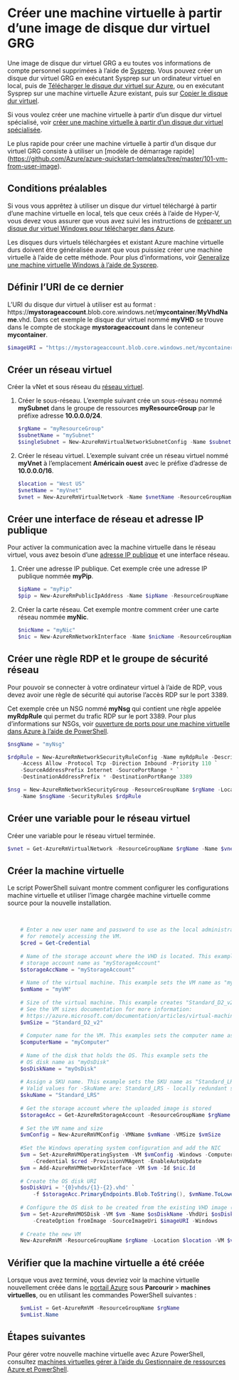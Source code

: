 <properties
    pageTitle="Créer des machines virtuelles à partir d’un disque dur virtuel GRG | Microsoft Azure"
    description="Apprenez à créer une machine virtuelle Windows à partir d’une image de disque dur virtuel GRG à l’aide de PowerShell Azure, dans le modèle de déploiement du Gestionnaire de ressources."
    services="virtual-machines-windows"
    documentationCenter=""
    authors="cynthn"
    manager="timlt"
    editor=""
    tags="azure-resource-manager"/>

<tags
    ms.service="virtual-machines-windows"
    ms.workload="infrastructure-services"
    ms.tgt_pltfrm="vm-windows"
    ms.devlang="na"
    ms.topic="article"
    ms.date="10/10/2016"
    ms.author="cynthn"/>

# <a name="create-a-vm-from-a-generalized-vhd-image"></a>Créer une machine virtuelle à partir d’une image de disque dur virtuel GRG

Une image de disque dur virtuel GRG a eu toutes vos informations de compte personnel supprimées à l’aide de [Sysprep](virtual-machines-windows-generalize-vhd.md). Vous pouvez créer un disque dur virtuel GRG en exécutant Sysprep sur un ordinateur virtuel en local, puis de [Télécharger le disque dur virtuel sur Azure](virtual-machines-windows-upload-image.md), ou en exécutant Sysprep sur une machine virtuelle Azure existant, puis sur [Copier le disque dur virtuel](virtual-machines-windows-vhd-copy.md).

Si vous voulez créer une machine virtuelle à partir d’un disque dur virtuel spécialisé, voir [créer une machine virtuelle à partir d’un disque dur virtuel spécialisée](virtual-machines-windows-create-vm-specialized.md).

Le plus rapide pour créer une machine virtuelle à partir d’un disque dur virtuel GRG consiste à utiliser un [modèle de démarrage rapide] (https://github.com/Azure/azure-quickstart-templates/tree/master/101-vm-from-user-image). 


## <a name="prerequisites"></a>Conditions préalables

Si vous vous apprêtez à utiliser un disque dur virtuel téléchargé à partir d’une machine virtuelle en local, tels que ceux créés à l’aide de Hyper-V, vous devez vous assurer que vous avez suivi les instructions de [préparer un disque dur virtuel Windows pour télécharger dans Azure](virtual-machines-windows-prepare-for-upload-vhd-image.md). 

Les disques durs virtuels téléchargées et existant Azure machine virtuelle durs doivent être généralisée avant que vous puissiez créer une machine virtuelle à l’aide de cette méthode. Pour plus d’informations, voir [Generalize une machine virtuelle Windows à l’aide de Sysprep](virtual-machines-windows-generalize-vhd.md). 


## <a name="set-the-uri-of-the-vhd"></a>Définir l’URI de ce dernier

L’URI du disque dur virtuel à utiliser est au format : https://**mystorageaccount**.blob.core.windows.net/**mycontainer**/**MyVhdName**.vhd. Dans cet exemple le disque dur virtuel nommé **myVHD** se trouve dans le compte de stockage **mystorageaccount** dans le conteneur **mycontainer**.

```powershell
$imageURI = "https://mystorageaccount.blob.core.windows.net/mycontainer/myVhd.vhd"
```


## <a name="create-a-virtual-network"></a>Créer un réseau virtuel

Créer la vNet et sous réseau du [réseau virtuel](../virtual-network/virtual-networks-overview.md).


1. Créer le sous-réseau. L’exemple suivant crée un sous-réseau nommé **mySubnet** dans le groupe de ressources **myResourceGroup** par le préfixe adresse **10.0.0.0/24**.  

    ```powershell
    $rgName = "myResourceGroup"
    $subnetName = "mySubnet"
    $singleSubnet = New-AzureRmVirtualNetworkSubnetConfig -Name $subnetName -AddressPrefix 10.0.0.0/24
    ```
      
2. Créer le réseau virtuel. L’exemple suivant crée un réseau virtuel nommé **myVnet** à l’emplacement **Américain ouest** avec le préfixe d’adresse de **10.0.0.0/16**.  

    ```powershell
    $location = "West US"
    $vnetName = "myVnet"
    $vnet = New-AzureRmVirtualNetwork -Name $vnetName -ResourceGroupName $rgName -Location $location -AddressPrefix 10.0.0.0/16 -Subnet $singleSubnet
    ```    
            
## <a name="create-a-public-ip-address-and-network-interface"></a>Créer une interface de réseau et adresse IP publique

Pour activer la communication avec la machine virtuelle dans le réseau virtuel, vous avez besoin d’une [adresse IP publique](../virtual-network/virtual-network-ip-addresses-overview-arm.md) et une interface réseau.

1. Créer une adresse IP publique. Cet exemple crée une adresse IP publique nommée **myPip**. 

    ```powershell
    $ipName = "myPip"
    $pip = New-AzureRmPublicIpAddress -Name $ipName -ResourceGroupName $rgName -Location $location -AllocationMethod Dynamic
    ```       

2. Créer la carte réseau. Cet exemple montre comment créer une carte réseau nommée **myNic**. 

    ```powershell
    $nicName = "myNic"
    $nic = New-AzureRmNetworkInterface -Name $nicName -ResourceGroupName $rgName -Location $location -SubnetId $vnet.Subnets[0].Id -PublicIpAddressId $pip.Id
    ```

## <a name="create-the-network-security-group-and-an-rdp-rule"></a>Créer une règle RDP et le groupe de sécurité réseau

Pour pouvoir se connecter à votre ordinateur virtuel à l’aide de RDP, vous devez avoir une règle de sécurité qui autorise l’accès RDP sur le port 3389. 

Cet exemple crée un NSG nommé **myNsg** qui contient une règle appelée **myRdpRule** qui permet du trafic RDP sur le port 3389. Pour plus d’informations sur NSGs, voir [ouverture de ports pour une machine virtuelle dans Azure à l’aide de PowerShell](virtual-machines-windows-nsg-quickstart-powershell.md).

```powershell
$nsgName = "myNsg"

$rdpRule = New-AzureRmNetworkSecurityRuleConfig -Name myRdpRule -Description "Allow RDP" `
    -Access Allow -Protocol Tcp -Direction Inbound -Priority 110 `
    -SourceAddressPrefix Internet -SourcePortRange * `
    -DestinationAddressPrefix * -DestinationPortRange 3389

$nsg = New-AzureRmNetworkSecurityGroup -ResourceGroupName $rgName -Location $location `
    -Name $nsgName -SecurityRules $rdpRule
```


## <a name="create-a-variable-for-the-virtual-network"></a>Créer une variable pour le réseau virtuel

Créer une variable pour le réseau virtuel terminée. 

```powershell
$vnet = Get-AzureRmVirtualNetwork -ResourceGroupName $rgName -Name $vnetName
```

## <a name="create-the-vm"></a>Créer la machine virtuelle

Le script PowerShell suivant montre comment configurer les configurations machine virtuelle et utiliser l’image chargée machine virtuelle comme source pour la nouvelle installation.

</br>


```powershell
    # Enter a new user name and password to use as the local administrator account 
    # for remotely accessing the VM.
    $cred = Get-Credential
    
    # Name of the storage account where the VHD is located. This example sets the 
    # storage account name as "myStorageAccount"
    $storageAccName = "myStorageAccount"
    
    # Name of the virtual machine. This example sets the VM name as "myVM".
    $vmName = "myVM"
    
    # Size of the virtual machine. This example creates "Standard_D2_v2" sized VM. 
    # See the VM sizes documentation for more information: 
    # https://azure.microsoft.com/documentation/articles/virtual-machines-windows-sizes/
    $vmSize = "Standard_D2_v2"
    
    # Computer name for the VM. This examples sets the computer name as "myComputer".
    $computerName = "myComputer"
    
    # Name of the disk that holds the OS. This example sets the 
    # OS disk name as "myOsDisk"
    $osDiskName = "myOsDisk"
    
    # Assign a SKU name. This example sets the SKU name as "Standard_LRS"
    # Valid values for -SkuName are: Standard_LRS - locally redundant storage, Standard_ZRS - zone redundant storage, Standard_GRS - geo redundant storage, Standard_RAGRS - read access geo redundant storage, Premium_LRS - premium locally redundant storage. 
    $skuName = "Standard_LRS"
    
    # Get the storage account where the uploaded image is stored
    $storageAcc = Get-AzureRmStorageAccount -ResourceGroupName $rgName -AccountName $storageAccName
    
    # Set the VM name and size
    $vmConfig = New-AzureRmVMConfig -VMName $vmName -VMSize $vmSize
    
    #Set the Windows operating system configuration and add the NIC
    $vm = Set-AzureRmVMOperatingSystem -VM $vmConfig -Windows -ComputerName $computerName `
        -Credential $cred -ProvisionVMAgent -EnableAutoUpdate
    $vm = Add-AzureRmVMNetworkInterface -VM $vm -Id $nic.Id
    
    # Create the OS disk URI
    $osDiskUri = '{0}vhds/{1}-{2}.vhd' `
        -f $storageAcc.PrimaryEndpoints.Blob.ToString(), $vmName.ToLower(), $osDiskName
    
    # Configure the OS disk to be created from the existing VHD image (-CreateOption fromImage).
    $vm = Set-AzureRmVMOSDisk -VM $vm -Name $osDiskName -VhdUri $osDiskUri `
        -CreateOption fromImage -SourceImageUri $imageURI -Windows
    
    # Create the new VM
    New-AzureRmVM -ResourceGroupName $rgName -Location $location -VM $vm
```

## <a name="verify-that-the-vm-was-created"></a>Vérifier que la machine virtuelle a été créée 

Lorsque vous avez terminé, vous devriez voir la machine virtuelle nouvellement créée dans le [portail Azure](https://portal.azure.com) sous **Parcourir** > **machines virtuelles**, ou en utilisant les commandes PowerShell suivantes :

```powershell
    $vmList = Get-AzureRmVM -ResourceGroupName $rgName
    $vmList.Name
```

## <a name="next-steps"></a>Étapes suivantes

Pour gérer votre nouvelle machine virtuelle avec Azure PowerShell, consultez [machines virtuelles gérer à l’aide du Gestionnaire de ressources Azure et PowerShell](virtual-machines-windows-ps-manage.md).



